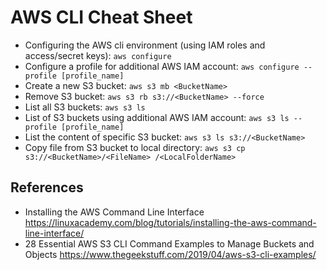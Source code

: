 # AWS CLI Cheat Sheet

+ Configuring the AWS cli environment (using IAM roles and access/secret keys):
  `aws configure`
+ Configure a profile for additional AWS IAM account:
  `aws configure --profile [profile_name]`
+ Create a new S3 bucket:
`aws s3 mb <BucketName>`
+ Remove S3 bucket:
`aws s3 rb s3://<BucketName> --force`
+ List all S3 buckets:
`aws s3 ls`
+ List of S3 buckets using additional AWS IAM account:
`aws s3 ls --profile [profile_name]`
+ List the content of specific S3 bucket:
`aws s3 ls s3://<BucketName>`
+ Copy file from S3 bucket to local directory:
`aws s3 cp s3://<BucketName>/<FileName> /<LocalFolderName>`



## References

+ Installing the AWS Command Line Interface
https://linuxacademy.com/blog/tutorials/installing-the-aws-command-line-interface/
+ 28 Essential AWS S3 CLI Command Examples to Manage Buckets and Objects
https://www.thegeekstuff.com/2019/04/aws-s3-cli-examples/
